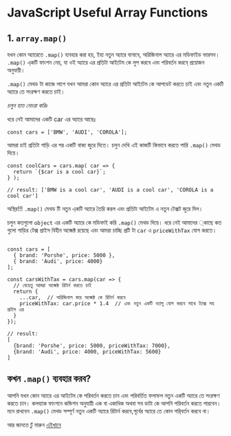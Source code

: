  # JavaScript Useful Array Functions

## 1. ```array.map()```

যখন কোন অ্যারেতে ```.map()``` ব্যবহার করা হয়, ইহা নতুন অ্যারে বানাবে, অরিজিনাল অ্যারে এর মডিফাইড ভারসন। ```.map()``` এ্কটি ফাংশন নেয়, যা ওই অ্যারে এর প্রতিটা আইটেম কে লুপ করবে এবং পরিবর্তন করবে্ প্রয়োজন অনুযায়ী। 

```.map()``` মেথড টা কাজে লাগে যখন আমরা কোন অ্যারে এর প্রতিটা আইটেম কে আপডেট করতে চাই এবং নতুন একটি অ্যারে তে সংরক্ষণ  করতে চাই। 

_চলুন হাত নোংরা করিঃ_

ধরে নেই আমাদের একটি car এর অ্যারে আছেঃ 

 ``` const cars = ['BMW', 'AUDI', 'COROLA']; ```
 
 আমরা চাই প্রতিটা গাড়ি এর পর একটি বাক্য জুরে দিতে। চলুন দেখি এই কাজটি কিভাবে করতে পারি ```.map()``` মেথড দিয়ে। 
 
```
const coolCars = cars.map( car => {
  return `{$car is a cool car}`;
} );

// result: ['BMW is a cool car', 'AUDI is a cool car', 'COROLA is a cool car']
```

অস্থির!!! ```.map()``` মেথড টি নতুন  এ্কটি অ্যারে তৈরি করল এবং প্রতিটা আইটেম এ নতুন টেক্সট জুরে দিল। 

চলুন কতগুলো ```object``` এর  একটি অ্যারে কে মডিফাই করি ```.map()``` মেথড দিয়ে। ধরে নেই আমাদের ্কাছে কত গুলো গাড়ির টেক্স প্রাইস বিহীন অব্জেক্ট রয়েছে এবং আমরা চাচ্ছি প্রটি টা ```car```  এ ```priceWithTax``` যোগ করতে। 

```

const cars = [
  { brand: 'Porshe', price: 5000 },
  { brand: 'Audi', price: 4000}
];

const carsWithTax = cars.map(car => {
  // যেহেতু আমরা অব্জেক্ট রিটার্ন করতে চাই
  return {
    ...car,  // অরিজিনাল কার অব্জেক্ট কে রিটার্ন করবে
    priceWithTax: car.price * 1.4  // এবং নতুন একটি ভ্যালু যোগ করবে সাথে ট্যাক্স সহ প্রাইস এর 
  }
});

// result: 
[
  {brand: 'Porshe', price: 5000, priceWithTax: 7000},
  {brand: 'Audi', price: 4000, priceWithTax: 5600}
]

```
## কখন ```.map()``` ব্যবহার করব?
আপনি যখন কোন অ্যারে এর আইটেম কে পরিবর্তন করতে চান এবং পরিবর্তিত ফলাফল নতুন একটি অ্যারে তে সংরক্ষণ করতে চান।  কলব্যাক ফাংশনে কন্ডিশন অনুযায়ী এক বা একাধিক অথবা সব ডাটা কে আপনি পরিবর্তন করতে পারবেন। মনে রাখবেন ```.map()``` মেথড সম্পূর্ণ নতুন একটি অ্যারে রিটার্ন করবে,পূর্বের অ্যারে তে কোন পরি্বর্তন করবে না। 

আর জানতে ঢুঁ মারুন [এইখানে](https://developer.mozilla.org/en-US/docs/Web/JavaScript/Reference/Global_Objects/Array/map)
